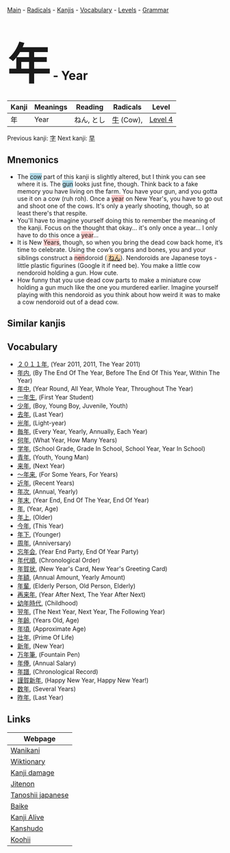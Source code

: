 <style> bigfont {font-size: 100px}</style>
[Main](../README.md) -
[Radicals](../radicals.md) -
[Kanjis](../kanjis.md) -
[Vocabulary](../vocabulary.md) -
[Levels](../levels.md) -
[Grammar](../grammar.md)
# <bigfont> 年</bigfont> - Year 

| Kanji | Meanings | Reading | Radicals | Level |
| --- | --- | --- | --- | --- |
| 年 | Year | ねん, とし | [牛](../radicals/牛.md) (Cow),  | [Level 4](../levels/wk_level4.md) |

Previous kanji: [字](字.md) Next kanji: [早](早.md) 

## Mnemonics
 * The <span style="background-color:#ADD8E6"> cow</span> part of this kanji is slightly altered, but I think you can see where it is. The <span style="background-color:#ADD8E6"> gun</span> looks just fine, though. Think back to a fake memory you have living on the farm. You have your gun, and you gotta use it on a cow (ruh roh). Once a <span style="background-color:#ffcccb"> year</span> on New Year's, you have to go out and shoot one of the cows. It's only a yearly shooting, though, so at least there's that respite.
* You'll have to imagine yourself doing this to remember the meaning of the kanji. Focus on the thought that okay... it's only once a year... I only have to do this once a <span style="background-color:#ffcccb"> year</span>...
* It is New <span style="background-color:#ffcccb"> Years</span>, though, so when you bring the dead cow back home, it’s time to celebrate. Using the cow’s organs and bones, you and your siblings construct a <span style="background-color:#ffcccb"> nen</span>doroid (<span style="background-color:#fed8b1"> [ねん](https://jisho.org/search/ねん)</span>). Nendoroids are Japanese toys - little plastic figurines (Google it if need be). You make a little cow nendoroid holding a gun. How cute.
* How funny that you use dead cow parts to make a miniature cow holding a gun much like the one you murdered earlier. Imagine yourself playing with this nendoroid as you think about how weird it was to make a cow nendoroid out of a dead cow.


## Similar kanjis
 


## Vocabulary
 * [２０１１年](../vocabulary/年.md), (Year 2011, 2011, The Year 2011)
* [年内](../vocabulary/年.md), (By The End Of The Year, Before The End Of This Year, Within The Year)
* [年中](../vocabulary/年.md), (Year Round, All Year, Whole Year, Throughout The Year)
* [一年生](../vocabulary/年.md), (First Year Student)
* [少年](../vocabulary/年.md), (Boy, Young Boy, Juvenile, Youth)
* [去年](../vocabulary/年.md), (Last Year)
* [光年](../vocabulary/年.md), (Light-year)
* [毎年](../vocabulary/年.md), (Every Year, Yearly, Annually, Each Year)
* [何年](../vocabulary/年.md), (What Year, How Many Years)
* [学年](../vocabulary/年.md), (School Grade, Grade In School, School Year, Year In School)
* [青年](../vocabulary/年.md), (Youth, Young Man)
* [来年](../vocabulary/年.md), (Next Year)
* [〜年来](../vocabulary/年.md), (For Some Years, For Years)
* [近年](../vocabulary/年.md), (Recent Years)
* [年次](../vocabulary/年.md), (Annual, Yearly)
* [年末](../vocabulary/年.md), (Year End, End Of The Year, End Of Year)
* [年](../vocabulary/年.md), (Year, Age)
* [年上](../vocabulary/年.md), (Older)
* [今年](../vocabulary/年.md), (This Year)
* [年下](../vocabulary/年.md), (Younger)
* [周年](../vocabulary/年.md), (Anniversary)
* [忘年会](../vocabulary/年.md), (Year End Party, End Of Year Party)
* [年代順](../vocabulary/年.md), (Chronological Order)
* [年賀状](../vocabulary/年.md), (New Year's Card, New Year's Greeting Card)
* [年額](../vocabulary/年.md), (Annual Amount, Yearly Amount)
* [年輩](../vocabulary/年.md), (Elderly Person, Old Person, Elderly)
* [再来年](../vocabulary/年.md), (Year After Next, The Year After Next)
* [幼年時代](../vocabulary/年.md), (Childhood)
* [翌年](../vocabulary/年.md), (The Next Year, Next Year, The Following Year)
* [年齢](../vocabulary/年.md), (Years Old, Age)
* [年頃](../vocabulary/年.md), (Approximate Age)
* [壮年](../vocabulary/年.md), (Prime Of Life)
* [新年](../vocabulary/年.md), (New Year)
* [万年筆](../vocabulary/年.md), (Fountain Pen)
* [年俸](../vocabulary/年.md), (Annual Salary)
* [年譜](../vocabulary/年.md), (Chronological Record)
* [謹賀新年](../vocabulary/年.md), (Happy New Year, Happy New Year!)
* [数年](../vocabulary/年.md), (Several Years)
* [昨年](../vocabulary/年.md), (Last Year)



## Links 

| Webpage |
| --- |
| [Wanikani          ](https://www.wanikani.com/kanji/年) |
| [Wiktionary        ](https://en.wiktionary.org/wiki/年) |
| [Kanji damage      ](http://www.kanjidamage.com/kanji/search?utf8=✓&q=年) |
| [Jitenon           ](https://jitenon.com/kanji/年) |
| [Tanoshii japanese ](https://www.tanoshiijapanese.com/dictionary/kanji.cfm?k=年) |
| [Baike             ](https://baike.baidu.com/item/年) |
| [Kanji Alive       ](https://app.kanjialive.com/年) |
| [Kanshudo          ](https://www.kanshudo.com/searchmn?q=年) |
| [Koohii            ](https://kanji.koohii.com/study/kanji/年) |
